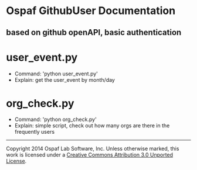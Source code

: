 # Ospaf GithubUser Documentation

## based on github openAPI, basic authentication

# user_event.py
 - Command: 'python user_event.py'
 - Explain: get the user_event by month/day

# org_check.py
 - Command: 'python org_check.py'
 - Explain: simple script, check out how many orgs are there in the frequently users

- - -
Copyright 2014 Ospaf Lab Software, Inc. Unless otherwise marked, this work is licensed under a [Creative Commons Attribution 3.0 Unported License](http://creativecommons.org/licenses/by/3.0/).
